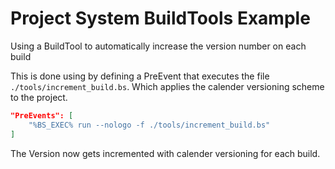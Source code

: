 # Project System BuildTools Example

Using a BuildTool to automatically increase the version number on each build

This is done using by defining a PreEvent that executes the file `./tools/increment_build.bs`. Which applies the calender versioning scheme to the project.

```json
"PreEvents": [
	"%BS_EXEC% run --nologo -f ./tools/increment_build.bs"
]
```

The Version now gets incremented with calender versioning for each build.